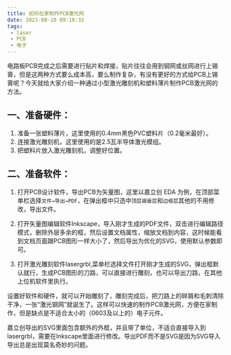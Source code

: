 ```yaml
---
title: 如何在家制作PCB激光网
date: 2021-08-10 09:18:32
tags: 
 - laser
 - PCB
 - 电子
---
```


  电路板PCB完成之后需要进行贴片和焊接，贴片往往会用到钢网或丝网进行上锡膏，但是这两种方式要么成本高，要么制作复杂，有没有更好的方式给PCB上锡膏呢？今天就给大家介绍一种通过小型激光雕刻机和塑料薄片制作PCB激光网的方法。

<!-- more -->

## 一、准备硬件：
  1. 准备一张塑料薄片，这里使用的0.4mm黑色PVC塑料片（0.2毫米最好）。
  2. 连接激光雕刻机，这里使用的是2.5瓦半导体激光模组。
  3. 把塑料片放入激光雕刻机，调整好位置。

## 二、准备软件：
  1. 打开PCB设计软件，导出PCB为矢量图，这里以嘉立创 EDA 为例，在顶部菜单栏选择`文件→导出→PDF`，在弹出框中只选中`顶层锡膏层`和`边框层`其他的不用修改，导出文件。

  2. 打开矢量图编辑软件Inkscape，导入刚才生成的PDF文件，双击进行编辑路径模式，删除外层多余的框，然后设置文档属性，缩放文档到内容，这时候能看到文档页面跟PCB图形一样大小了，然后导出为优化的SVG，使用默认参数即可。

  3. 打开激光雕刻软件lasergrbl,菜单栏选择文件打开刚才生成的SVG，弹出框默认就行，生成PCB图形的刀路，可以直接进行雕刻，也可以导出刀路，在其他上位机软件里执行。

  设置好软件和硬件，就可以开始雕刻了，雕刻完成后，把刀路上的碎屑和毛刺清除干净，一张“激光钢网”就诞生了。这样可以快速的制作PCB激光网，方便在家制作，但是缺点是不适合太小的（0603及以上的）电子元件。

  嘉立创导出的SVG里面包含额外的外框，并且带了单位，不适合直接导入到lasergrbl，需要在Inkscape里面进行修改。导出PDF而不是SVG是因为SVG导入导出总是出现莫名奇妙的问题。